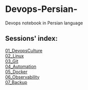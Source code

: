# Devops-Persian-
Devops notebook in Persian language

## Sessions' index:
[01_DevopsCulture](01_DevopsCulture/index)<br />
[02_Linux](02_Linux/index)<br />
[03_Git](03_Git/index)<br />
[04_Automation](04_Automation/index)<br />
[05_Docker](05_Docker/index)<br />
[06_Observability](06_Observability/index)<br />
[07_Backup](07_Backup/index)<br />

